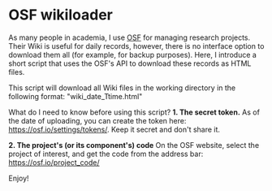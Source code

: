 # OSF wikiloader

As many people in academia, I use [OSF](https://osf.io/) for managing research projects. Their Wiki is useful for daily records, however, there is no interface option to download them all (for example, for backup purposes). Here, I introduce a short script that uses the OSF's API to download these records as HTML files.

This script will download all Wiki files in the working directory in the following format: "wiki_date_Ttime.html"

What do I need to know before using this script?
**1. The secret token.**
As of the date of uploading, you can create the token here: https://osf.io/settings/tokens/. Keep it secret and don't share it.

**2. The project's (or its component's) code**
On the OSF website, select the project of interest, and get the code from the address bar:  https://osf.io/project_code/

Enjoy!